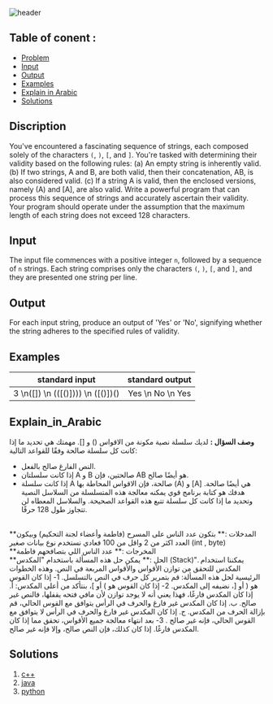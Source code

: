    ![header](https://capsule-render.vercel.app/api?type=waving&color=FFFFFF&height=300&section=header&text=B.%20Parentheses%20Validity%20Checker&descAlignY=51&descAlign=62)

## Table of conent :
   * [Problem](#Discription)
   * [Input](#Discription)
   * [Output](#Discription)
   * [Examples](#Discription)
   * [Explain in Arabic](#Explain_in_Arabic)
   * [Solutions](#Solutions)


## Discription
You've encountered a fascinating sequence of strings, each composed solely of the characters `(`, `)`, `[`, and `]`. You're tasked with determining their validity based on the following rules:
(a) An empty string is inherently valid.
(b) If two strings, A and B, are both valid, then their concatenation, AB, is also considered valid.
(c) If a string A is valid, then the enclosed versions, namely (A) and [A], are also valid.
Write a powerful program that can process this sequence of strings and accurately ascertain their validity. Your program should operate under the assumption that the maximum length of each string does not exceed 128 characters.

## Input
The input file commences with a positive integer `n`, followed by a sequence of `n` strings. Each string comprises only the characters `(`, `)`, `[`, and `]`, and they are presented one string per line.

## Output
For each input string, produce an output of 'Yes' or 'No', signifying whether the string adheres to the specified rules of validity.

## Examples
|standard input|standard output|
|:---:|:---:|
|3 \n([]) \n (([()]))) \n ([()[]()])()|Yes \n No \n Yes|

## Explain_in_Arabic
**وصف السؤال :** لديك سلسلة نصية مكونة من الاقواس () و []. مهمتك هي تحديد ما إذا كانت كل سلسلة صالحة وفقًا للقواعد التالية:
- النص الفارغ صالح بالفعل.
- إذا كانت سلسلتان A و B صالحتين، فإن AB هو أيضًا صالح.
- إذا كانت سلسلة A صالحة، فإن الاقواس المحاطة بها (A) و [A] هي أيضًا صالحة.
هدفك هو كتابة برنامج قوي يمكنه معالجة هذه المتسلسلة من السلاسل النصية وتحديد ما إذا كانت كل سلسلة تتبع هذه القواعد الصحيحة. والسلاسل المعطاه لن تتجاوز طول 128 حرفًا.
<br>
**المدخلات :** بتكون عدد الناس على المسرح (فاطمة وأعضاء لجنة التحكيم) وبيكون العدد اكثر من 2 واقل من 100 فعادي نستخدم نوع بيانات صغير (int , byte) 
<br>
**المخرجات :** عدد الناس اللي بتصافحهم فاطمة
<br>
**الحل :** يمكن حل هذه المسألة باستخدام "المكدس (Stack)". يمكننا استخدام المكدس للتحقق من توازن الأقواس والأقواس المربعة في النص. وهذه الخطوات الرئيسية لحل هذه المسألة:
قم بتمرير كل حرف في النص بالتسلسل.
1- إذا كان القوس هو ( أو [، نضيفه إلى المكدس.
2- إذا كان القوس هو ) أو ]، بنتأكد من أعلى المكدس:
  أ. إذا كان المكدس فارغًا، فهذا يعني أنه لا يوجد توازن لأن مافي فتحه يقفلها، فالنص غير صالح.
  ب. إذا كان المكدس غير فارغ والحرف في الرأس يتوافق مع القوس الحالي، قم بإزالة الحرف من المكدس.
  ج. إذا كان المكدس غير فارغ والحرف في الرأس لا يتوافق مع القوس الحالي، فإنه غير صالح .
3- بعد انتهاء معالجة جميع الأقواس، تحقق مما إذا كان المكدس فارغًا. إذا كان كذلك، فإن النص صالح، وإلا فإنه غير صالح.

## Solutions
  <ol type="1">
      	<li><a href="https://github.com/FatimaALzahrani/BUCPC/blob/main/BUCPC/B/B.cpp">c++</a></li>
        <li><a href="https://github.com/FatimaALzahrani/BUCPC/blob/main/BUCPC/B/B.java">java</a></li>
        <li><a href="https://github.com/FatimaALzahrani/BUCPC/blob/main/BUCPC/B/B.py">python</a></li>
      </ol>
